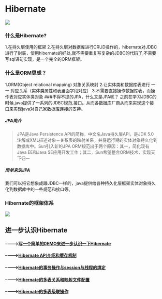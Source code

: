 # Hibernate
![](http://hibernate.org/images/hibernate-logo.svg)
### 什么是Hibernate?
1.在持久层使用的框架
2.在持久层对数据库进行CRUD操作的，hibernate对JDBC进行了封装，使用hibernate的好处,就不需要重复写复杂的JDBC的代码了,不需要写sql语句实现，是一个完全的ORM框架。
### 什么是ORM思想？
1.ORM(Object relational mapping) 对象关系映射
2.让实体类和数据库表进行 一 一 对应关系（实体类属性和表里面字段对应）
3.不需要直接操作数据库表，而操作表对应实体类对象
###不得不提的JPA，什么又是JPA呢？
之前在学习JDBC的时候,java提供了一系列的JDBC规范,接口。从而各数据库厂商从而来实现这个接口来实现java对自己家数据库连接的支持。
##### JPA简介
>JPA是Java Persistence API的简称，中文名Java持久层API，是JDK 5.0注解或XML描述对象－关系表的映射关系，并将运行期的实体对象持久化到数据库中。Sun引入新的JPA ORM规范出于两个原因：其一，简化现有Java EE和Java SE应用开发工作；其二，Sun希望整合ORM技术，实现天下归一

##### 简单来说JPA
我们可以把它想象成跟JDBC一样的，java提供给各种持久化层框架实体对象持久化到数据库中的一些规范和接口等。
### Hibernate的框架体系
![](https://ss3.bdstatic.com/70cFv8Sh_Q1YnxGkpoWK1HF6hhy/it/u=1913819471,1519777660&fm=26&gp=0.jpg)
## 进一步认识Hibernate
#### ---->[写一个简单的DEMO来进一步认识一下Hibernate](https://github.com/ScureHu/hibernate/blob/master/hibernate/Demo.md)
#### ---->[Hibernate API介绍和缓存机制](https://github.com/ScureHu/hibernate/blob/master/hibernate/API.md)
#### ---->[Hibernate的事务操作与session与线程的绑定](https://github.com/ScureHu/hibernate/blob/master/hibernate/Transaction.md)
#### ---->[Hibernate的多表关系和映射文件配置](https://github.com/ScureHu/hibernate/blob/master/hibernate/table.md)
#### ---->[Hibernate的多表级联操作](https://github.com/ScureHu/hibernate/blob/master/hibernate/tableRelation.md)

